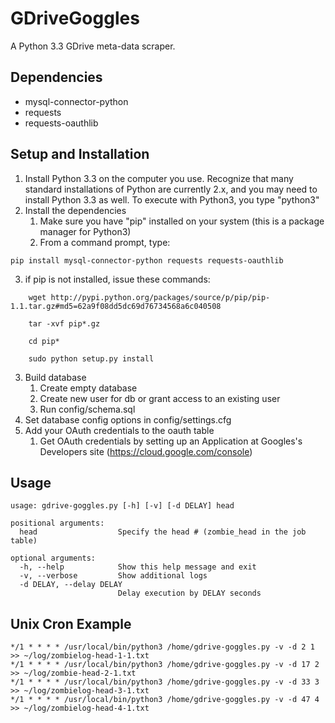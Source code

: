 GDriveGoggles
==============
A Python 3.3 GDrive meta-data scraper. 

Dependencies
------------
- mysql-connector-python
- requests
- requests-oauthlib

Setup and Installation
----------------------
1. Install Python 3.3 on the computer you use.  Recognize that many standard installations of Python are
   currently 2.x, and you may need to install Python 3.3 as well.  To execute with Python3, you type "python3"
2. Install the dependencies
    1. Make sure you have "pip" installed on your system (this is a package manager for Python3)
    2. From a command prompt, type:
```
pip install mysql-connector-python requests requests-oauthlib
```
3. if pip is not installed, issue these commands:
``` 	 
	wget http://pypi.python.org/packages/source/p/pip/pip-1.1.tar.gz#md5=62a9f08dd5dc69d76734568a6c040508
    	 
	tar -xvf pip*.gz

	cd pip*

	sudo python setup.py install
```
3. Build database
	1. Create empty database
	2. Create new user for db or grant access to an existing user
	3. Run config/schema.sql
4. Set database config options in config/settings.cfg
5. Add your OAuth credentials to the oauth table
	1. Get OAuth credentials by setting up an Application at Googles's Developers site (https://cloud.google.com/console)

Usage
-----
```
usage: gdrive-goggles.py [-h] [-v] [-d DELAY] head

positional arguments:
  head                  Specify the head # (zombie_head in the job table)

optional arguments:
  -h, --help            Show this help message and exit
  -v, --verbose         Show additional logs
  -d DELAY, --delay DELAY
                        Delay execution by DELAY seconds
```

Unix Cron Example
-----------------
```
*/1 * * * * /usr/local/bin/python3 /home/gdrive-goggles.py -v -d 2 1 >> ~/log/zombielog-head-1-1.txt
*/1 * * * * /usr/local/bin/python3 /home/gdrive-goggles.py -v -d 17 2 >> ~/log/zombie-head-2-1.txt
*/1 * * * * /usr/local/bin/python3 /home/gdrive-goggles.py -v -d 33 3 >> ~/log/zombielog-head-3-1.txt
*/1 * * * * /usr/local/bin/python3 /home/gdrive-goggles.py -v -d 47 4 >> ~/log/zombielog-head-4-1.txt
```


